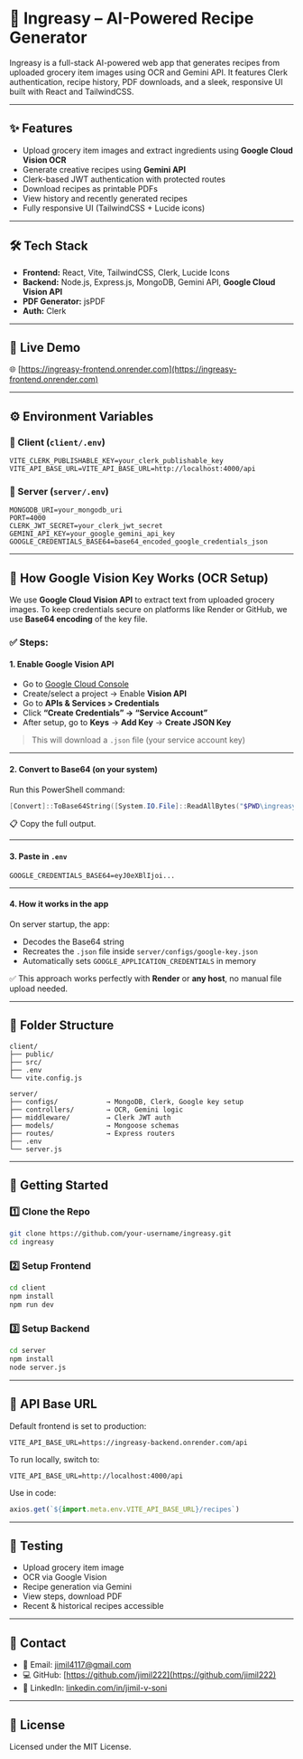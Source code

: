 # 🥘 Ingreasy – AI-Powered Recipe Generator

Ingreasy is a full-stack AI-powered web app that generates recipes from uploaded grocery item images using OCR and Gemini API. It features Clerk authentication, recipe history, PDF downloads, and a sleek, responsive UI built with React and TailwindCSS.

---

## ✨ Features

- Upload grocery item images and extract ingredients using **Google Cloud Vision OCR**
- Generate creative recipes using **Gemini API**
- Clerk-based JWT authentication with protected routes
- Download recipes as printable PDFs
- View history and recently generated recipes
- Fully responsive UI (TailwindCSS + Lucide icons)

---

## 🛠️ Tech Stack

- **Frontend:** React, Vite, TailwindCSS, Clerk, Lucide Icons
- **Backend:** Node.js, Express.js, MongoDB, Gemini API, **Google Cloud Vision API**
- **PDF Generator:** jsPDF
- **Auth:** Clerk

---

## 🔗 Live Demo

🌐 [https://ingreasy-frontend.onrender.com](https://ingreasy-frontend.onrender.com)

---

## ⚙️ Environment Variables

### 🔐 Client (`client/.env`)
```env
VITE_CLERK_PUBLISHABLE_KEY=your_clerk_publishable_key
VITE_API_BASE_URL=VITE_API_BASE_URL=http://localhost:4000/api
```

### 🔐 Server (`server/.env`)
```env
MONGODB_URI=your_mongodb_uri
PORT=4000
CLERK_JWT_SECRET=your_clerk_jwt_secret
GEMINI_API_KEY=your_google_gemini_api_key
GOOGLE_CREDENTIALS_BASE64=base64_encoded_google_credentials_json
```

---

## 🔐 How Google Vision Key Works (OCR Setup)

We use **Google Cloud Vision API** to extract text from uploaded grocery images. To keep credentials secure on platforms like Render or GitHub, we use **Base64 encoding** of the key file.

### ✅ Steps:

#### 1. Enable Google Vision API
- Go to [Google Cloud Console](https://console.cloud.google.com/)
- Create/select a project → Enable **Vision API**
- Go to **APIs & Services > Credentials**
- Click **“Create Credentials” → “Service Account”**
- After setup, go to **Keys** → **Add Key** → **Create JSON Key**

> This will download a `.json` file (your service account key)

---

#### 2. Convert to Base64 (on your system)

Run this PowerShell command:

```powershell
[Convert]::ToBase64String([System.IO.File]::ReadAllBytes("$PWD\ingreasy-vision-key.json"))
```

📋 Copy the full output.

---

#### 3. Paste in `.env`

```env
GOOGLE_CREDENTIALS_BASE64=eyJ0eXBlIjoi...
```

---

#### 4. How it works in the app

On server startup, the app:

- Decodes the Base64 string
- Recreates the `.json` file inside `server/configs/google-key.json`
- Automatically sets `GOOGLE_APPLICATION_CREDENTIALS` in memory

✅ This approach works perfectly with **Render** or **any host**, no manual file upload needed.

---

## 📁 Folder Structure

```
client/
├── public/
├── src/
├── .env
└── vite.config.js

server/
├── configs/            → MongoDB, Clerk, Google key setup
├── controllers/        → OCR, Gemini logic
├── middleware/         → Clerk JWT auth
├── models/             → Mongoose schemas
├── routes/             → Express routers
├── .env
└── server.js
```

---

## 🚀 Getting Started

### 1️⃣ Clone the Repo
```bash
git clone https://github.com/your-username/ingreasy.git
cd ingreasy
```

### 2️⃣ Setup Frontend
```bash
cd client
npm install
npm run dev
```

### 3️⃣ Setup Backend
```bash
cd server
npm install
node server.js
```

---

## 🚨 API Base URL

Default frontend is set to production:

```env
VITE_API_BASE_URL=https://ingreasy-backend.onrender.com/api
```

To run locally, switch to:

```env
VITE_API_BASE_URL=http://localhost:4000/api
```

Use in code:
```js
axios.get(`${import.meta.env.VITE_API_BASE_URL}/recipes`)
```

---

## 🧪 Testing

- Upload grocery item image
- OCR via Google Vision
- Recipe generation via Gemini
- View steps, download PDF
- Recent & historical recipes accessible

---

## 📩 Contact

- 📧 Email: jimil4117@gmail.com  
- 💻 GitHub: [https://github.com/jimil222](https://github.com/jimil222)  
- 🔗 LinkedIn: [linkedin.com/in/jimil-v-soni](https://linkedin.com/in/jimil-v-soni)

---

## 📝 License

Licensed under the MIT License.
